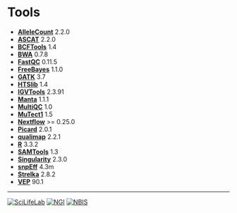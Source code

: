 # Tools

- **[AlleleCount][allelecount-link]** 2.2.0
- **[ASCAT][ascat-link]** 2.2.0
- **[BCFTools][bcftools-link]** 1.4
- **[BWA][bwa-link]** 0.7.8
- **[FastQC][fastqc-link]** 0.11.5
- **[FreeBayes][freebayes-link]** 1.1.0
- **[GATK][gatk-link]** 3.7
- **[HTSlib][htslib-link]** 1.4
- **[IGVTools][igvtools-link]** 2.3.91
- **[Manta][manta-link]** 1.1.1
- **[MultiQC][multiqc-link]** 1.0
- **[MuTect1][mutect1-link]** 1.5
- **[Nextflow][nextflow-link]** >= 0.25.0
- **[Picard][picard-link]** 2.0.1
- **[qualimap][qualimap-link]** 2.2.1
- **[R][r-link]** 3.3.2
- **[SAMTools][samtools-link]** 1.3
- **[Singularity][singularity-link]** 2.3.0
- **[snpEff][snpeff-link]** 4.3m
- **[Strelka][strelka-link]** 2.8.2
- **[VEP][vep-link]** 90.1

--------------------------------------------------------------------------------

[![](images/SciLifeLab_logo.png "SciLifeLab")][scilifelab-link]
[![](images/NGI_logo.png "NGI")][ngi-link]
[![](images/NBIS_logo.png "NBIS")][nbis-link]

[allelecount-link]: https://github.com/cancerit/alleleCount
[ascat-link]: https://github.com/Crick-CancerGenomics/ascat
[bcftools-link]: https://github.com/samtools/bcftools
[bwa-link]: https://github.com/lh3/bwa
[fastqc-link]: http://www.bioinformatics.babraham.ac.uk/projects/fastqc/
[freebayes-link]: https://github.com/ekg/freebayes
[gatk-link]: https://github.com/broadgsa/gatk-protected
[htslib-link]: https://github.com/samtools/htslib
[igvtools-link]: http://software.broadinstitute.org/software/igv/
[manta-link]: https://github.com/Illumina/manta
[multiqc-link]: https://github.com/ewels/MultiQC/
[mutect1-link]: https://github.com/broadinstitute/mutect
[nbis-link]: https://www.nbis.se/
[nextflow-link]: https://www.nextflow.io/
[ngi-link]: https://ngisweden.scilifelab.se/
[picard-link]: https://github.com/broadinstitute/picard
[qualimap-link]: http://qualimap.bioinfo.cipf.es
[r-link]: https://www.r-project.org/
[rcolorbrewer-link]: https://CRAN.R-project.org/package=RColorBrewer
[samtools-link]: https://github.com/samtools/samtools
[scilifelab-link]: https://www.scilifelab.se/
[scilifelab-stockholm-link]: https://www.scilifelab.se/platforms/ngi/
[Singularity-link]: http://singularity.lbl.gov/
[snpeff-link]: http://snpeff.sourceforge.net/
[strelka-link]: https://github.com/Illumina/strelka
[vep-link]: https://github.com/Ensembl/ensembl-vep
